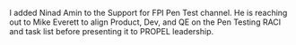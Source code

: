  
I added Ninad Amin to the Support for FPI Pen Test channel. He is reaching out to Mike Everett to align Product, Dev, and QE on the Pen Testing RACI and task list before presenting it to PROPEL leadership.
